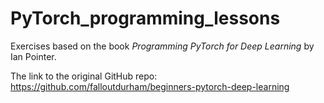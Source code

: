 # PyTorch_programming_lessons
Exercises based on the book *Programming PyTorch for Deep Learning* by Ian Pointer.

The link to the original GitHub repo: https://github.com/falloutdurham/beginners-pytorch-deep-learning

